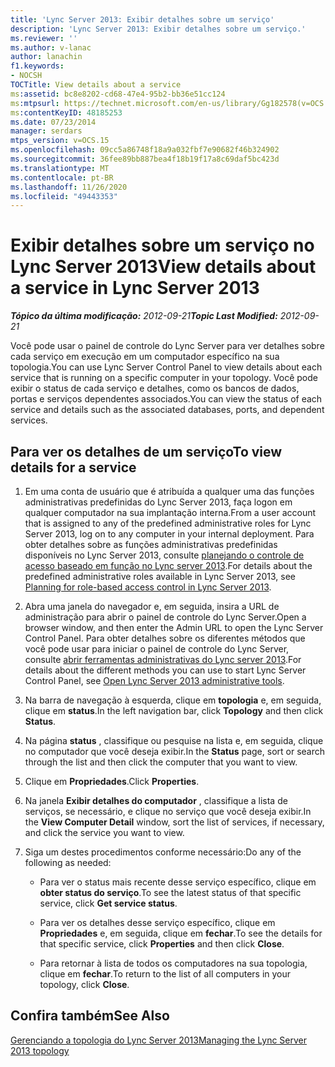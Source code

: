 ```yaml
---
title: 'Lync Server 2013: Exibir detalhes sobre um serviço'
description: 'Lync Server 2013: Exibir detalhes sobre um serviço.'
ms.reviewer: ''
ms.author: v-lanac
author: lanachin
f1.keywords:
- NOCSH
TOCTitle: View details about a service
ms:assetid: bc8e8202-cd68-47e4-95b2-bb36e51cc124
ms:mtpsurl: https://technet.microsoft.com/en-us/library/Gg182578(v=OCS.15)
ms:contentKeyID: 48185253
ms.date: 07/23/2014
manager: serdars
mtps_version: v=OCS.15
ms.openlocfilehash: 09cc5a86748f18a9a032fbf7e90682f46b324902
ms.sourcegitcommit: 36fee89bb887bea4f18b19f17a8c69daf5bc423d
ms.translationtype: MT
ms.contentlocale: pt-BR
ms.lasthandoff: 11/26/2020
ms.locfileid: "49443353"
---
```

# <a name="view-details-about-a-service-in-lync-server-2013"></a><span data-ttu-id="805b7-103">Exibir detalhes sobre um serviço no Lync Server 2013</span><span class="sxs-lookup"><span data-stu-id="805b7-103">View details about a service in Lync Server 2013</span></span>

<div data-xmlns="http://www.w3.org/1999/xhtml">

<div class="topic" data-xmlns="http://www.w3.org/1999/xhtml" data-msxsl="urn:schemas-microsoft-com:xslt" data-cs="https://msdn.microsoft.com/">

<div data-asp="https://msdn2.microsoft.com/asp">



</div>

<div id="mainSection">

<div id="mainBody"><span data-ttu-id="805b7-104">

<span> </span></span><span class="sxs-lookup"><span data-stu-id="805b7-104">

<span> </span></span></span>

<span data-ttu-id="805b7-105">_**Tópico da última modificação:** 2012-09-21_</span><span class="sxs-lookup"><span data-stu-id="805b7-105">_**Topic Last Modified:** 2012-09-21_</span></span>

<span data-ttu-id="805b7-106">Você pode usar o painel de controle do Lync Server para ver detalhes sobre cada serviço em execução em um computador específico na sua topologia.</span><span class="sxs-lookup"><span data-stu-id="805b7-106">You can use Lync Server Control Panel to view details about each service that is running on a specific computer in your topology.</span></span> <span data-ttu-id="805b7-107">Você pode exibir o status de cada serviço e detalhes, como os bancos de dados, portas e serviços dependentes associados.</span><span class="sxs-lookup"><span data-stu-id="805b7-107">You can view the status of each service and details such as the associated databases, ports, and dependent services.</span></span>

<div>

## <a name="to-view-details-for-a-service"></a><span data-ttu-id="805b7-108">Para ver os detalhes de um serviço</span><span class="sxs-lookup"><span data-stu-id="805b7-108">To view details for a service</span></span>

1.  <span data-ttu-id="805b7-109">Em uma conta de usuário que é atribuída a qualquer uma das funções administrativas predefinidas do Lync Server 2013, faça logon em qualquer computador na sua implantação interna.</span><span class="sxs-lookup"><span data-stu-id="805b7-109">From a user account that is assigned to any of the predefined administrative roles for Lync Server 2013, log on to any computer in your internal deployment.</span></span> <span data-ttu-id="805b7-110">Para obter detalhes sobre as funções administrativas predefinidas disponíveis no Lync Server 2013, consulte [planejando o controle de acesso baseado em função no Lync server 2013](lync-server-2013-planning-for-role-based-access-control.md).</span><span class="sxs-lookup"><span data-stu-id="805b7-110">For details about the predefined administrative roles available in Lync Server 2013, see [Planning for role-based access control in Lync Server 2013](lync-server-2013-planning-for-role-based-access-control.md).</span></span>

2.  <span data-ttu-id="805b7-111">Abra uma janela do navegador e, em seguida, insira a URL de administração para abrir o painel de controle do Lync Server.</span><span class="sxs-lookup"><span data-stu-id="805b7-111">Open a browser window, and then enter the Admin URL to open the Lync Server Control Panel.</span></span> <span data-ttu-id="805b7-112">Para obter detalhes sobre os diferentes métodos que você pode usar para iniciar o painel de controle do Lync Server, consulte [abrir ferramentas administrativas do Lync server 2013](lync-server-2013-open-lync-server-administrative-tools.md).</span><span class="sxs-lookup"><span data-stu-id="805b7-112">For details about the different methods you can use to start Lync Server Control Panel, see [Open Lync Server 2013 administrative tools](lync-server-2013-open-lync-server-administrative-tools.md).</span></span>

3.  <span data-ttu-id="805b7-113">Na barra de navegação à esquerda, clique em **topologia** e, em seguida, clique em **status**.</span><span class="sxs-lookup"><span data-stu-id="805b7-113">In the left navigation bar, click **Topology** and then click **Status**.</span></span>

4.  <span data-ttu-id="805b7-114">Na página **status** , classifique ou pesquise na lista e, em seguida, clique no computador que você deseja exibir.</span><span class="sxs-lookup"><span data-stu-id="805b7-114">In the **Status** page, sort or search through the list and then click the computer that you want to view.</span></span>

5.  <span data-ttu-id="805b7-115">Clique em **Propriedades**.</span><span class="sxs-lookup"><span data-stu-id="805b7-115">Click **Properties**.</span></span>

6.  <span data-ttu-id="805b7-116">Na janela **Exibir detalhes do computador** , classifique a lista de serviços, se necessário, e clique no serviço que você deseja exibir.</span><span class="sxs-lookup"><span data-stu-id="805b7-116">In the **View Computer Detail** window, sort the list of services, if necessary, and click the service you want to view.</span></span>

7.  <span data-ttu-id="805b7-117">Siga um destes procedimentos conforme necessário:</span><span class="sxs-lookup"><span data-stu-id="805b7-117">Do any of the following as needed:</span></span>
    
      - <span data-ttu-id="805b7-118">Para ver o status mais recente desse serviço específico, clique em **obter status do serviço**.</span><span class="sxs-lookup"><span data-stu-id="805b7-118">To see the latest status of that specific service, click **Get service status**.</span></span>
    
      - <span data-ttu-id="805b7-119">Para ver os detalhes desse serviço específico, clique em **Propriedades** e, em seguida, clique em **fechar**.</span><span class="sxs-lookup"><span data-stu-id="805b7-119">To see the details for that specific service, click **Properties** and then click **Close**.</span></span>
    
      - <span data-ttu-id="805b7-120">Para retornar à lista de todos os computadores na sua topologia, clique em **fechar**.</span><span class="sxs-lookup"><span data-stu-id="805b7-120">To return to the list of all computers in your topology, click **Close**.</span></span>

</div>

<div>

## <a name="see-also"></a><span data-ttu-id="805b7-121">Confira também</span><span class="sxs-lookup"><span data-stu-id="805b7-121">See Also</span></span>


[<span data-ttu-id="805b7-122">Gerenciando a topologia do Lync Server 2013</span><span class="sxs-lookup"><span data-stu-id="805b7-122">Managing the Lync Server 2013 topology</span></span>](lync-server-2013-managing-the-lync-server-topology.md)  
  

<span data-ttu-id="805b7-123"></div>

</div>

<span> </span>

</div>

</div>

</span><span class="sxs-lookup"><span data-stu-id="805b7-123"></div>

</div>

<span> </span>

</div>

</div>

</span></span></div>

